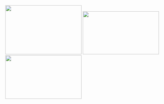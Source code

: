 <img src="https://farm8.staticflickr.com/7020/26483320643_bfd9eb5ac1_m.jpg" width="240" height="154">
<img src="https://farm8.staticflickr.com/7207/27053838426_8c6119cbfb_m.jpg" width="240" height="135">
<img src="https://farm8.staticflickr.com/7553/26483320603_5efe456b56_m.jpg" width="240" height="137">
